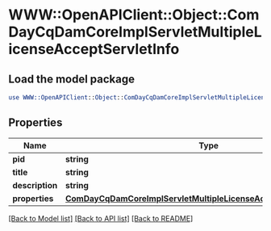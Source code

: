# WWW::OpenAPIClient::Object::ComDayCqDamCoreImplServletMultipleLicenseAcceptServletInfo

## Load the model package
```perl
use WWW::OpenAPIClient::Object::ComDayCqDamCoreImplServletMultipleLicenseAcceptServletInfo;
```

## Properties
Name | Type | Description | Notes
------------ | ------------- | ------------- | -------------
**pid** | **string** |  | [optional] 
**title** | **string** |  | [optional] 
**description** | **string** |  | [optional] 
**properties** | [**ComDayCqDamCoreImplServletMultipleLicenseAcceptServletProperties**](ComDayCqDamCoreImplServletMultipleLicenseAcceptServletProperties.md) |  | [optional] 

[[Back to Model list]](../README.md#documentation-for-models) [[Back to API list]](../README.md#documentation-for-api-endpoints) [[Back to README]](../README.md)


